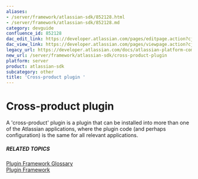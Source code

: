 ```yaml
---
aliases:
- /server/framework/atlassian-sdk/852128.html
- /server/framework/atlassian-sdk/852128.md
category: devguide
confluence_id: 852128
dac_edit_link: https://developer.atlassian.com/pages/editpage.action?cjm=wozere&pageId=852128
dac_view_link: https://developer.atlassian.com/pages/viewpage.action?cjm=wozere&pageId=852128
legacy_url: https://developer.atlassian.com/docs/atlassian-platform-common-components/plugin-framework/plugin-framework-glossary/cross-product-plugin-glossary-entry
new_url: /server/framework/atlassian-sdk/cross-product-plugin
platform: server
product: atlassian-sdk
subcategory: other
title: 'Cross-product plugin '
---
```

# Cross-product plugin

A 'cross-product' plugin is a plugin that can be installed into more than one of the Atlassian applications, where the plugin code (and perhaps configuration) is the same for all relevant applications.

##### RELATED TOPICS

<a href="/pages/createpage.action?spaceKey=PLUGINFRAMEWORK&amp;title=Plugin+Framework+Glossary" class="createlink">Plugin Framework Glossary</a>  
[Plugin Framework](https://developer.atlassian.com/display/PLUGINFRAMEWORK/Plugin+Framework)






















































































































































































